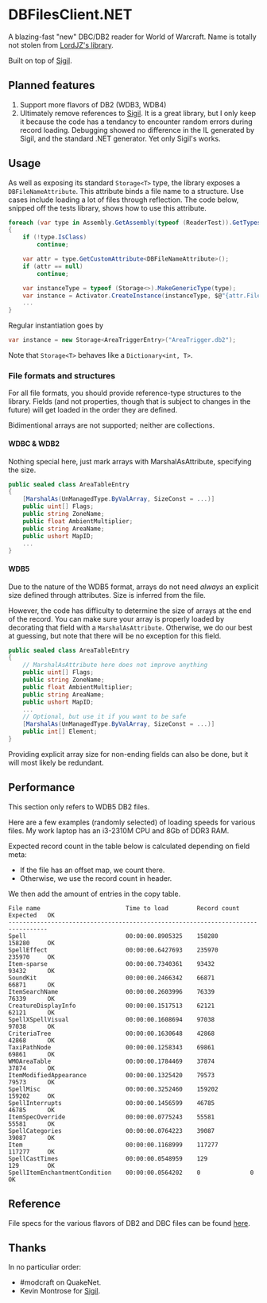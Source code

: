 # DBFilesClient.NET
A blazing-fast "new" DBC/DB2 reader for World of Warcraft.
Name is totally not stolen from [LordJZ's library](http://github.com/LordJZ/DBFilesClient.NET).

Built on top of [Sigil](https://github.com/kevin-montrose/Sigil).

## Planned features

1. Support more flavors of DB2 (WDB3, WDB4)
2. Ultimately remove references to [Sigil](https://github.com/kevin-montrose/Sigil). It is a great library, but I only keep it because the code has a tendancy to encounter random errors during record loading. Debugging showed no difference in the IL generated by Sigil, and the standard .NET generator. Yet only Sigil's works.

## Usage

As well as exposing its standard `Storage<T>` type, the library exposes a `DBFileNameAttribute`. This attribute binds a file name to a structure. Use cases include loading a lot of files through reflection. The code below, snipped off the tests library, shows how to use this attribute.

```csharp
foreach (var type in Assembly.GetAssembly(typeof (ReaderTest)).GetTypes())
{
    if (!type.IsClass)
        continue;

    var attr = type.GetCustomAttribute<DBFileNameAttribute>();
    if (attr == null)
        continue;

    var instanceType = typeof (Storage<>).MakeGenericType(type);
    var instance = Activator.CreateInstance(instanceType, $@"{attr.FileName}.db2");
    ...
}
```

Regular instantiation goes by

```csharp
var instance = new Storage<AreaTriggerEntry>("AreaTrigger.db2");
```

Note that `Storage<T>` behaves like a `Dictionary<int, T>`.

### File formats and structures

For all file formats, you should provide reference-type structures to the library. Fields (and not properties, though that is subject to changes in the future) will get loaded in the order they are defined.

Bidimentional arrays are not supported; neither are collections.

#### WDBC & WDB2

Nothing special here, just mark arrays with MarshalAsAttribute, specifying the size.

```c#
public sealed class AreaTableEntry
{
    [MarshalAs(UnManagedType.ByValArray, SizeConst = ...)]
    public uint[] Flags;
    public string ZoneName;
    public float AmbientMultiplier;
    public string AreaName;
    public ushort MapID;
    ...
}
```

#### WDB5

Due to the nature of the WDB5 format, arrays do not need *always* an explicit size defined through attributes. Size is inferred from the file.

However, the code has difficulty to determine the size of arrays at the end of the record. You can make sure your array is properly loaded by decorating that field with a `MarshalAsAttribute`. Otherwise, we do our best at guessing, but note that there will be no exception for this field.


```c#
public sealed class AreaTableEntry
{
    // MarshalAsAttribute here does not improve anything
    public uint[] Flags;
    public string ZoneName;
    public float AmbientMultiplier;
    public string AreaName;
    public ushort MapID;
    ...
    // Optional, but use it if you want to be safe
    [MarshalAs(UnManagedType.ByValArray, SizeConst = ...)]
    public int[] Element;
}
```

Providing explicit array size for non-ending fields can also be done, but it will most likely be redundant.

## Performance

This section only refers to WDB5 DB2 files. 

Here are a few examples (randomly selected) of loading speeds for various files.
My work laptop has an i3-2310M CPU and 8Gb of DDR3 RAM.

Expected record count in the table below is calculated depending on field meta:
* If the file has an offset map, we count there.
* Otherwise, we use the record count in header.

We then add the amount of entries in the copy table.

```
File name                        Time to load        Record count   Expected   OK
---------------------------------------------------------------------------------
Spell                            00:00:00.8905325    158280         158280     OK
SpellEffect                      00:00:00.6427693    235970         235970     OK
Item-sparse                      00:00:00.7340361    93432          93432      OK
SoundKit                         00:00:00.2466342    66871          66871      OK
ItemSearchName                   00:00:00.2603996    76339          76339      OK
CreatureDisplayInfo              00:00:00.1517513    62121          62121      OK
SpellXSpellVisual                00:00:00.1608694    97038          97038      OK
CriteriaTree                     00:00:00.1630648    42868          42868      OK
TaxiPathNode                     00:00:00.1258343    69861          69861      OK
WMOAreaTable                     00:00:00.1784469    37874          37874      OK
ItemModifiedAppearance           00:00:00.1325420    79573          79573      OK
SpellMisc                        00:00:00.3252460    159202         159202     OK
SpellInterrupts                  00:00:00.1456599    46785          46785      OK
ItemSpecOverride                 00:00:00.0775243    55581          55581      OK
SpellCategories                  00:00:00.0764223    39087          39087      OK
Item                             00:00:00.1168999    117277         117277     OK
SpellCastTimes                   00:00:00.0548959    129            129        OK
SpellItemEnchantmentCondition    00:00:00.0564202    0              0          OK
```

## Reference

File specs for the various flavors of DB2 and DBC files can be found [here](http://wowdev.wiki/DBC).

## Thanks

In no particuliar order:
- #modcraft on QuakeNet.
- Kevin Montrose for [Sigil](https://github.com/kevin-montrose/Sigil).
